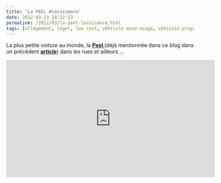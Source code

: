 ```yaml
---
title: "La PEEL #lessismore"
date: 2012-03-23 18:22:13
permalink: /2012/03/la-peel-lessismore.html
tags: [allégement, léger, low cost, véhicule mono-usage, véhicule propre]
---
```


<p>La plus petite voiture au monde, la <a href="http://www.peelengineering.co.uk/" target="_blank"><strong>Peel </strong></a>(déjà mentionnée dans ce blog dans un précédent <a href="https://gabrielplassat.github.io/transportsdufutur/2012/02/50-ans-apres-toute-ressemblance-avec-la-situation-actuelle-ne-serait-que-pure-fiction.html" target="_blank"><strong>article</strong></a>) dans les rues et ailleurs ...</p> <p><iframe frameborder="0" height="315" src="http://www.youtube.com/embed/vW6BTlfUmck" width="560"></iframe></p>
